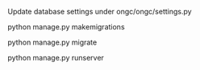 Update database settings under ongc/ongc/settings.py

python manage.py makemigrations

python manage.py migrate

python manage.py runserver
